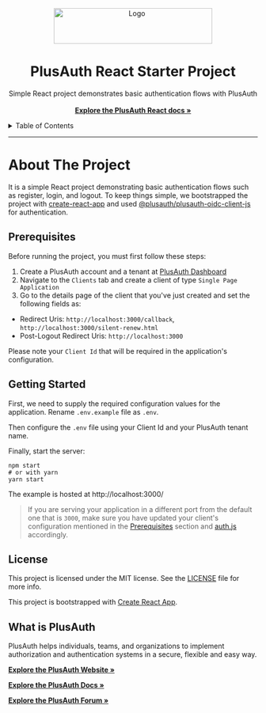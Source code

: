 <div align="center">
  <a href="https://plusauth.com/">
    <img src="https://docs.plusauth.com/images/pa-white.svg" alt="Logo" width="320" height="72" >
  </a>
</div>

<h1 align="center">PlusAuth React Starter Project</h1>

 <p align="center">
    Simple React project demonstrates basic authentication flows with PlusAuth
    <br />
    <br />
    <a href="https://docs.plusauth.com/quickStart/spa/react" target="_blank"><strong>Explore the PlusAuth React docs »</strong></a>
</p>

<details>
  <summary>Table of Contents</summary>
    <li><a href="#about-the-project">About The Project</a></li>
    <li><a href="#prerequisites">Prerequisites</a></li>
    <li><a href="#getting-started">Getting Started</a></li>
    <li><a href="#license">License</a></li>
    <li><a href="#what-is-plusauth">What is PlusAuth</a></li>
 </ol>
</details>

---

# About The Project

It is a simple React project demonstrating basic authentication flows such as register, login, and logout. To keep things simple, we bootstrapped the project with [create-react-app](https://create-react-app.dev/) 
and used [@plusauth/plusauth-oidc-client-js](https://github.com/PlusAuth/plusauth-oidc-client-js) for authentication.

## Prerequisites

Before running the project, you must first follow these steps:

1. Create a PlusAuth account and a tenant at [PlusAuth Dashboard](https://dashboard.plusauth.com)
2. Navigate to the `Clients` tab and create a client of type `Single Page Application`
3. Go to the details page of the client that you've just created and set the following fields as:

- Redirect Uris: `http://localhost:3000/callback`, `http://localhost:3000/silent-renew.html`
- Post-Logout Redirect Uris: `http://localhost:3000`

Please note your `Client Id` that will be required in the application's configuration.

## Getting Started

First, we need to supply the required configuration values for the application. Rename `.env.example` file as `.env`.

Then configure the `.env` file using your Client Id and your PlusAuth tenant name.

Finally, start the server:

```shell
npm start
# or with yarn
yarn start
```

The example is hosted at http://localhost:3000/

> If you are serving your application in a different port from the default one that is `3000`, 
> make sure you have updated your client's configuration mentioned in the [Prerequisites](#prerequisites) section and [auth.js](src/auth.js) accordingly.

## License

This project is licensed under the MIT license. See the [LICENSE](LICENSE) file for more info.

This project is bootstrapped with [Create React App](https://github.com/facebook/create-react-app).

## What is PlusAuth

PlusAuth helps individuals, teams, and organizations to implement authorization and authentication systems in a secure, flexible and easy way.

<a href="https://plusauth.com/" target="_blank"><strong>Explore the PlusAuth Website »</strong></a>

<a href="https://docs.plusauth.com/" target="_blank"><strong>Explore the PlusAuth Docs »</strong></a>

<a href="https://forum.plusauth.com/" target="_blank"><strong>Explore the PlusAuth Forum »</strong></a>
